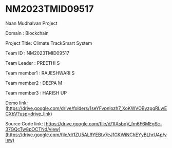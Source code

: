 # NM2023TMID09517
Naan Mudhalvan Project

Domain : Blockchain

Project Title: Climate TrackSmart System

Team ID : NM2023TMID09517

Team Leader : PREETHI S

Team member1 : RAJESHWARI S

Team member2 : DEEPA M

Team member3 : HARISH UP

Demo link:(https://drive.google.com/drive/folders/1seYFvpnlozh7_XoKWVOByzpgRLwECXbV?usp=drive_link)

Source Code link: [https://drive.google.com/file/d/1fAsbqV_fm6F6MEgSc-37GQcTw8pOCTNd/view](https://drive.google.com/file/d/1ZU5AL9YEBtv7eJfGKWiNChEYyBLhrU4p/view)
